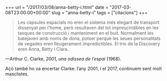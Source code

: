 +++
url = "/2017/03/08/anna-betty-i.html"
date = "2017-03-08T23:00:00+00:00"
slug = "anna-betty-i"
tags = ["citacions"]
+++

>  Les càpsules espacials no eren el sistema més elegant de transport dissenyat per l’home, però resultaven del tot imprescindibles en les tasques de construcció i manteniment en el buit. Normalment les batejaven amb noms de dona, potser perquè les seues personalitats de vegades eren lleugerament impredictibles. El trio de la Discovery eren Anna, Betty i Clara.

—Arthur C. Clarke,  *2001, una odissea de l’espai* (1968).

Açò també ho va encertar Clarke: l’any 2001, i el 2017, continuem sent molt masclistes.

